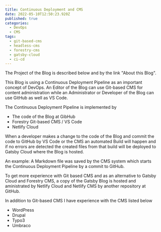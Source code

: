 ```yaml
---
title: Continuous Deployment and CMS
date: 2022-05-10T12:50:23.920Z
published: true
categories:
  - DevOps
  - CMS
tags:
  - git-based-cms
  - headless-cms
  - forestry-cms
  - gatsby-cloud
  - ci-cd  
---
```

The Project of the Blog is described below and by the link "About this Blog".

This Blog is using a Continuous Deployment Pipeline as an important concept of DevOps. An Editor of the Blog can use Git-based CMS for content administration while an Administrator or Developer of the Blog can use GitHub as well as VS Code.

The Continuous Deployment Pipeline is implemented by

* The code of the Blog at GibHub
* Forestry Git-based CMS / VS Code
* Netlify Cloud

When a developer makes a change to the code of the Blog and commit the code to GitHub by VS Code or the CMS an automated Build will happen and if no errors are detected the created files from that build will be deployed to Gatsby Cloud where the Blog is hosted.

An example: A Markdown file was saved by the CMS system which starts the Continuous Deployment Pipeline by a commit to GitHub.

To get more experience with Git based CMS and as an alternative to Gatsby Cloud and Forestry CMS, a copy of the Gatsby Blog is hosted and aministrated by Netlify Cloud and Netlify CMS by another repository at GitHub.

In addition to Git-based CMS I have experience with the CMS listed below

* WordPress
* Drupal
* Typo3
* Umbraco
